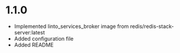 # 1.1.0
- Implemented linto_services_broker image from redis/redis-stack-server:latest
- Added configuration file
- Added README